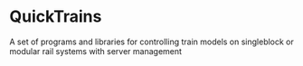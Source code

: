 # QuickTrains
A set of programs and libraries for controlling train models on singleblock or modular rail systems with server management
